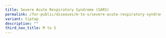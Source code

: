 ```yaml
---
title: Severe Acute Respiratory Syndrome (SARS)
permalink: /for-public/diseases/m-to-s/severe-acute-respiratory-syndrome-sars/
variant: tiptap
description: ""
third_nav_title: M to S
---
```

